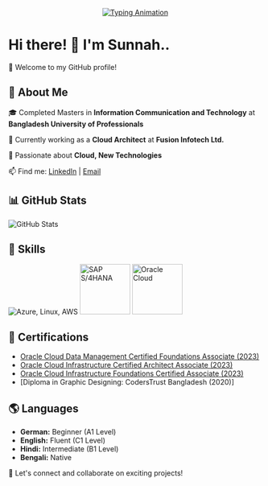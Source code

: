 <p align="center">
  <a href="https://github.com/rzsunnah">
    <img src="https://readme-typing-svg.herokuapp.com?size=24&width=600&lines=Actively+Always+Learning!;Exploring+New+Technologies!" alt="Typing Animation" />
  </a>
</p>

# Hi there! 👋 I'm Sunnah..

🌟 Welcome to my GitHub profile!  

## 🚀 About Me  
🎓 Completed Masters in **Information Communication and Technology** at **Bangladesh University of Professionals**

💼 Currently working as a **Cloud Architect** at **Fusion Infotech Ltd.**

🌱 Passionate about **Cloud, New Technologies**  

📫 Find me: [LinkedIn](https://www.linkedin.com/in/rubaiya-zahin-sunnah/) | [Email](mailto:zahinsunnah@gmail.com)
  
## 📊 GitHub Stats  
<img src="https://github-readme-stats.vercel.app/api?username=rzsunnah&show_icons=true&theme=dark" alt="GitHub Stats" />  

## 🚀 Skills  
<p align="left">
  <img src="https://skillicons.dev/icons?i=azure,linux,aws" alt="Azure, Linux, AWS"/>
  <img src="https://www.sap.com/dam/application/shared/logos/sap-logo-svg.svg" alt="SAP S/4HANA" width="100"/>
  <img src="https://upload.wikimedia.org/wikipedia/commons/5/50/Oracle_logo.svg" alt="Oracle Cloud" width="100"/>
</p>


## 📜 Certifications  
- [Oracle Cloud Data Management Certified Foundations Associate (2023)](https://catalog-education.oracle.com/ords/certview/sharebadge?id=3FEC9D17554B9D442076BD3EC044BE6A8547FEFA6B9E84D98DAE9C0E67A1DC73)  
- [Oracle Cloud Infrastructure Certified Architect Associate (2023)](https://catalog-education.oracle.com/ords/certview/sharebadge?id=333FCA5288A08BF99C079CAECA1A5959994DD40B7548C16E6C388A51CE09B457)  
- [Oracle Cloud Infrastructure Foundations Certified Associate (2023)](https://catalog-education.oracle.com/ords/certview/sharebadge?id=5C5F8EBDE58E06C42D519D8B9CF67E815F3864250C1E36D5579B8CF0DF10C127)
- [Diploma in Graphic Designing: CodersTrust Bangladesh (2020)]
 

## 🌎 Languages  
- **German:** Beginner (A1 Level)  
- **English:** Fluent (C1 Level)  
- **Hindi:** Intermediate (B1 Level)  
- **Bengali:** Native  

🚀 Let's connect and collaborate on exciting projects!  

